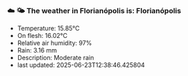 ### ☁️ 🌤️  The weather in Florianópolis is: Florianópolis

- Temperature: 15.85°C
- On flesh: 16.02°C
- Relative air humidity: 97%
- Rain: 3.16 mm
- Description: Moderate rain
- last updated: 2025-06-23T12:38:46.425804
